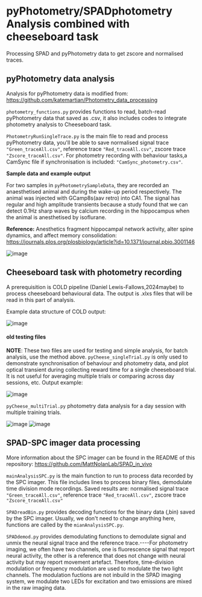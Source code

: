 # pyPhotometry/SPADphotometry Analysis combined with cheeseboard task
 Processing SPAD and pyPhotometry data to get zscore and normalised traces.
## pyPhotometry data analysis
Analysis for pyPhotometry data is modified from:
https://github.com/katemartian/Photometry_data_processing

`photometry_functions.py` provides functions to read, batch-read pyPhotometry data that saved as .csv, it also includes codes to integrate photometry analysis to Cheeseboard task.

`PhotometryRunSingleTrace.py` is the main file to read and process pyPhotometry data, you'll be able to save normalised signal trace `"Green_traceAll.csv"`, reference trace `"Red_traceAll.csv"`, zscore trace `"Zscore_traceAll.csv"`. For photometry recording with behaviour tasks,a CamSync file if synchronisation is included: `"CamSync_photometry.csv"`.

**Sample data and example output**

For two samples in `pyPhotometrySampleData`, they are recorded an anaesthetised animal and during the wake-up period respectively. The animal was injected with GCamp8s(aav retro) into CA1. The signal has regular and high amplitude transients because a study found that we can detect 0.1Hz sharp waves by calcium recording in the hippocampus when the animal is anesthetised by isoflurane.

**Reference:** Anesthetics fragment hippocampal network activity, alter spine dynamics, and affect memory consolidation: https://journals.plos.org/plosbiology/article?id=10.1371/journal.pbio.3001146

![image](https://github.com/user-attachments/assets/aebf2bc2-d209-458f-a406-f83dae1e11b6)

## Cheeseboard task with photometry recording
A prerequisition is COLD pipeline (Daniel Lewis-Fallows,2024maybe) to process cheeseboard behavioural data. The output is .xlxs files that will be read in this part of analysis.

Example data structure of COLD output:

![image](https://github.com/user-attachments/assets/ff561104-9c71-4527-815f-6b0f532a63e5)

#### old testing files
**NOTE**: These two files are used for testing and simple analysis, for batch analysis, use the method above.
`pyCheese_singleTrial.py` is only used to demonstrate synchronisation of behaviour and photometry data, and plot optical transient during collecting reward time for a single cheeseboard trial. It is not useful for averaging multiple trials or comparing across day sessions, etc. 
Output example:

![image](https://github.com/user-attachments/assets/899a678b-b66d-427c-ab4b-e442660b681a)

`pyCheese_multiTrial.py` photometry data analysis for a day session with multiple training trials.

![image](https://github.com/user-attachments/assets/1c5757cc-f5ba-4a7d-ba7f-0613d6adc57f)
![image](https://github.com/user-attachments/assets/1bab9089-f75a-4469-b8d6-99262ba764ea)



## SPAD-SPC imager data processing
More information about the SPC imager can be found in the README of this repository: 
https://github.com/MattNolanLab/SPAD_in_vivo

`mainAnalysisSPC.py` is the main function to run to process data recorded by the SPC imager. This file includes lines to process binary files, demodulate time division mode recordings. Saved results are: normalised signal trace `"Green_traceAll.csv"`, reference trace `"Red_traceAll.csv"`, zscore trace `"Zscore_traceAll.csv"`

`SPADreadBin.py` provides decoding functions for the binary data (,bin) saved by the SPC imager. Usually, we don't need to change anything here, functions are called by the `mianAnalysisSPC.py`.

`SPADdemod.py` provides demodulating functions to demodulate signal and unmix the neural signal trace and the reference trace.----For photometry imaging, we often have two channels, one is fluorescence signal that report neural activity, the other is a reference that does not change with neural activity but may report movement artefact. Therefore, time-division modulation or frequency modulation are used to modulate the two light channels. The modulation fuctions are not inbuild in the SPAD imaging system, we modulate two LEDs for excitation and two emissions are mixed in the raw imaging data. 



